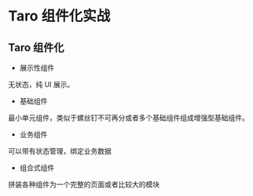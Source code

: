 # Taro 组件化实战

## Taro 组件化

- 展示性组件

无状态，纯 UI 展示。

- 基础组件

最小单元组件，类似于螺丝钉不可再分或者多个基础组件组成增强型基础组件。

- 业务组件

可以带有状态管理，绑定业务数据

- 组合式组件

拼装各种组件为一个完整的页面或者比较大的模块

